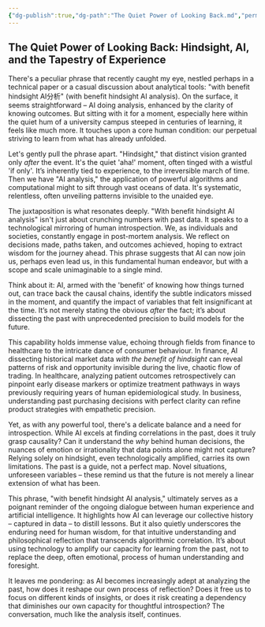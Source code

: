 ```yaml
---
{"dg-publish":true,"dg-path":"The Quiet Power of Looking Back.md","permalink":"/the-quiet-power-of-looking-back/","title":"事后分析的价值","tags":["Mindset/Reflection"],"created":"2025-03-17T13:09:00","updated":"2025-03-17 01:09"}
---
```


## The Quiet Power of Looking Back: Hindsight, AI, and the Tapestry of Experience

There's a peculiar phrase that recently caught my eye, nestled perhaps in a technical paper or a casual discussion about analytical tools: "with benefit hindsight AI分析" (with benefit hindsight AI analysis). On the surface, it seems straightforward – AI doing analysis, enhanced by the clarity of knowing outcomes. But sitting with it for a moment, especially here within the quiet hum of a university campus steeped in centuries of learning, it feels like much more. It touches upon a core human condition: our perpetual striving to learn from what has already unfolded.

Let's gently pull the phrase apart. "Hindsight," that distinct vision granted only *after* the event. It's the quiet 'aha!' moment, often tinged with a wistful 'if only'. It’s inherently tied to experience, to the irreversible march of time. Then we have "AI analysis," the application of powerful algorithms and computational might to sift through vast oceans of data. It's systematic, relentless, often unveiling patterns invisible to the unaided eye.

The juxtaposition is what resonates deeply. "With benefit hindsight AI analysis" isn't just about crunching numbers with past data. It speaks to a technological mirroring of human introspection. We, as individuals and societies, constantly engage in post-mortem analysis. We reflect on decisions made, paths taken, and outcomes achieved, hoping to extract wisdom for the journey ahead. This phrase suggests that AI can now join us, perhaps even lead us, in this fundamental human endeavor, but with a scope and scale unimaginable to a single mind.

Think about it: AI, armed with the 'benefit' of knowing how things turned out, can trace back the causal chains, identify the subtle indicators missed in the moment, and quantify the impact of variables that felt insignificant at the time. It’s not merely stating the obvious *after* the fact; it’s about dissecting the past with unprecedented precision to build models for the future.

This capability holds immense value, echoing through fields from finance to healthcare to the intricate dance of consumer behaviour. In finance, AI dissecting historical market data *with the benefit of hindsight* can reveal patterns of risk and opportunity invisible during the live, chaotic flow of trading. In healthcare, analyzing patient outcomes retrospectively can pinpoint early disease markers or optimize treatment pathways in ways previously requiring years of human epidemiological study. In business, understanding past purchasing decisions with perfect clarity can refine product strategies with empathetic precision.

Yet, as with any powerful tool, there's a delicate balance and a need for introspection. While AI excels at finding correlations in the past, does it truly grasp causality? Can it understand the *why* behind human decisions, the nuances of emotion or irrationality that data points alone might not capture? Relying solely on hindsight, even technologically amplified, carries its own limitations. The past is a guide, not a perfect map. Novel situations, unforeseen variables – these remind us that the future is not merely a linear extension of what has been.

This phrase, "with benefit hindsight AI analysis," ultimately serves as a poignant reminder of the ongoing dialogue between human experience and artificial intelligence. It highlights how AI can leverage our collective history – captured in data – to distill lessons. But it also quietly underscores the enduring need for human wisdom, for that intuitive understanding and philosophical reflection that transcends algorithmic correlation. It’s about using technology to amplify our capacity for learning from the past, not to replace the deep, often emotional, process of human understanding and foresight.

It leaves me pondering: as AI becomes increasingly adept at analyzing the past, how does it reshape our own process of reflection? Does it free us to focus on different kinds of insights, or does it risk creating a dependency that diminishes our own capacity for thoughtful introspection? The conversation, much like the analysis itself, continues.